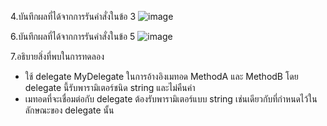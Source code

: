 4.บันทึกผลที่ได้จากการรันคำสั่งในข้อ 3
![image](https://github.com/65030121natthamon/03376836-OOP-2566-Lab-15/assets/144195611/991b8a97-5421-485f-a25d-40f4fc2b2cb9)

6.บันทึกผลที่ได้จากการรันคำสั่งในข้อ 5
![image](https://github.com/65030121natthamon/03376836-OOP-2566-Lab-15/assets/144195611/4de82f99-5165-402a-8e25-8b290d1703e0)

7.อธิบายสิ่งที่พบในการทดลอง
- ใช้ delegate MyDelegate ในการอ้างอิงเมทอด MethodA และ MethodB โดย delegate นี้รับพารามิเตอร์ชนิด string และไม่คืนค่า 
- เมทอดที่จะเชื่อมต่อกับ delegate ต้องรับพารามิเตอร์แบบ string เช่นเดียวกับที่กำหนดไว้ในลักษณะของ delegate นั้น
